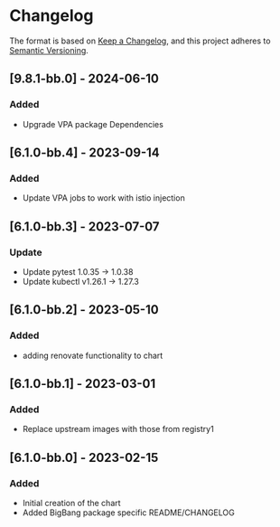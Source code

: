 # Changelog

The format is based on [Keep a Changelog](https://keepachangelog.com/en/1.0.0/), and this project adheres to [Semantic Versioning](https://semver.org/spec/v2.0.0.html).


## [9.8.1-bb.0] - 2024-06-10
### Added
- Upgrade VPA package Dependencies

## [6.1.0-bb.4] - 2023-09-14
### Added
- Update VPA jobs to work with istio injection

## [6.1.0-bb.3] - 2023-07-07
### Update
- Update pytest 1.0.35 -> 1.0.38
- Update kubectl v1.26.1 -> 1.27.3

## [6.1.0-bb.2] - 2023-05-10
### Added
- adding renovate functionality to chart

## [6.1.0-bb.1] - 2023-03-01
### Added
- Replace upstream images with those from registry1

## [6.1.0-bb.0] - 2023-02-15
### Added
- Initial creation of the chart
- Added BigBang package specific README/CHANGELOG
